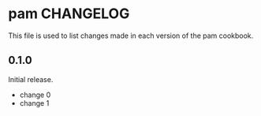 # pam CHANGELOG

This file is used to list changes made in each version of the pam cookbook.

## 0.1.0

Initial release.

- change 0
- change 1
